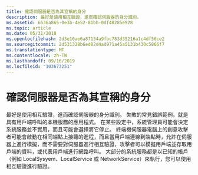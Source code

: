 ```yaml
---
title: 確認伺服器是否為其宣稱的身分
description: 最好是使用相互驗證，進而確認伺服器的身分識別。
ms.assetid: 6636a865-0e3b-4e52-81bb-0df48285e928
ms.topic: article
ms.date: 05/31/2018
ms.openlocfilehash: 2d3e16ae6a87134a9fbc783d35216a1c4df56ce2
ms.sourcegitcommit: 2d531328b6ed82d4ad971a45a5131b430c5866f7
ms.translationtype: MT
ms.contentlocale: zh-TW
ms.lasthandoff: 09/16/2019
ms.locfileid: "103673251"
---
```

# <a name="verify-the-server-is-who-it-claims-to-be"></a>確認伺服器是否為其宣稱的身分

最好是使用相互驗證，進而確認伺服器的身分識別。 失敗的常見錯誤範例，就是具有用戶端呼叫的本機服務的應用程式。 在某些設定中，系統管理員可能會決定系統服務並不實用，而且可能會選擇將它停止。 終端機伺服器電腦上的創意攻擊者可能會啟動在相同端點上接聽的進程，而且當用戶端連線到端點時，允許在伺服器上進行模擬，而不需要對伺服器進行相互驗證，攻擊者可以模擬用戶端並存取用戶端的資料，或代表用戶端進行網路呼叫。 大部分的系統服務都是以已知的帳戶（例如 LocalSysyem、LocalService 或 NetworkService）來執行，您可以使用相互驗證進行驗證。

 

 




